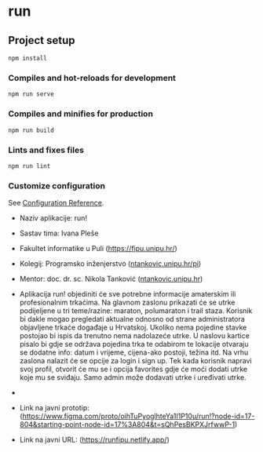 # run

## Project setup
```
npm install
```

### Compiles and hot-reloads for development
```
npm run serve
```

### Compiles and minifies for production
```
npm run build
```

### Lints and fixes files
```
npm run lint
```

### Customize configuration
See [Configuration Reference](https://cli.vuejs.org/config/).



- Naziv aplikacije: run!
- Sastav tima: Ivana Pleše
- Fakultet informatike u Puli (https://fipu.unipu.hr/)
- Kolegij: Programsko inženjerstvo ([ntankovic.unipu.hr/pi](https://fiputreca.notion.site/Programsko-in-enjerstvo-e353945331df468e8382cdad1e91c4b8)) 
- Mentor: doc. dr. sc. Nikola Tanković ([ntankovic.unipu.hr](https://fiputreca.notion.site/Kontakt-stranica-875574d1b92248b1a8e90dae52cd29a9))

- Aplikacija run! objediniti će sve potrebne informacije amaterskim ili profesionalnim trkaćima. Na glavnom zaslonu prikazati će se utrke podijeljene u tri teme/razine: maraton, polumaraton i trail staza. Korisnik bi dakle mogao pregledati aktualne odnosno od strane administratora objavljene trkaće događaje u Hrvatskoj. Ukoliko nema pojedine stavke postojao bi ispis da trenutno nema nadolazeće utrke. U naslovu kartice pisalo bi gdje se održava pojedina trka te odabirom te lokacije otvaraju se dodatne info: datum i vrijeme, cijena-ako postoji, težina itd. Na vrhu zaslona nalazit će se opcije za login i sign up. Tek kada korisnik napravi svoj profil, otvorit će mu se i opcija favorites gdje će moći dodati utrke koje mu se sviđaju. Samo admin može dodavati utrke i uređivati utrke. 
- 
- Link na javni prototip: (https://www.figma.com/proto/oihTuPyoglhteYa1I1P10u/run!?node-id=17-804&starting-point-node-id=17%3A804&t=sQhPesBKPXJrfwwP-1)

- Link na javni URL: (https://runfipu.netlify.app/)


